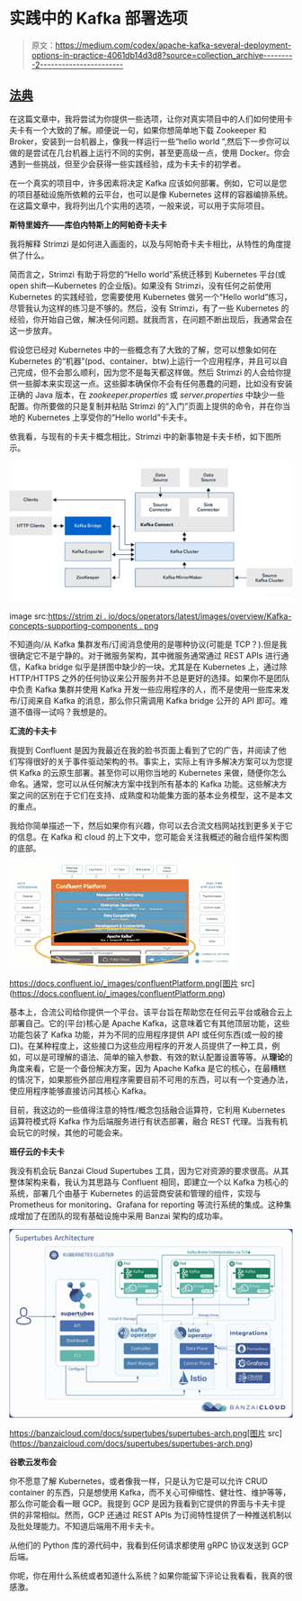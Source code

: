 # 实践中的 Kafka 部署选项

> 原文：<https://medium.com/codex/apache-kafka-several-deployment-options-in-practice-4061db14d3d8?source=collection_archive---------2----------------------->

## [法典](http://medium.com/codex)

在这篇文章中，我将尝试为你提供一些选项，让你对真实项目中的人们如何使用卡夫卡有一个大致的了解。顺便说一句，如果你想简单地下载 Zookeeper 和 Broker，安装到一台机器上，像我一样运行一些“hello world ”,然后下一步你可以做的是尝试在几台机器上运行不同的实例，甚至更高级一点，使用 Docker。你会遇到一些挑战，但至少会获得一些实践经验，成为卡夫卡的初学者。

在一个真实的项目中，许多因素将决定 Kafka 应该如何部署。例如，它可以是您的项目基础设施所依赖的云平台，也可以是像 Kubernetes 这样的容器编排系统。在这篇文章中，我将列出几个实用的选项，一般来说，可以用于实际项目。

**斯特里姆齐——库伯内特斯上的阿帕奇卡夫卡**

我将解释 Strimzi 是如何进入画面的，以及与阿帕奇卡夫卡相比，从特性的角度提供了什么。

简而言之，Strimzi 有助于将您的“Hello world”系统迁移到 Kubernetes 平台(或 open shift—Kubernetes 的企业版)。如果没有 Strimzi，没有任何之前使用 Kubernetes 的实践经验，您需要使用 Kubernetes 做另一个“Hello world”练习，尽管我认为这样的练习是不够的。然后，没有 Strimzi，有了一些 Kubernetes 的经验，你开始自己做，解决任何问题。就我而言，在问题不断出现后，我通常会在这一步放弃。

假设您已经对 Kubernetes 中的一些概念有了大致的了解，您可以想象如何在 Kubernetes 的“机器”(pod、container、btw)上运行一个应用程序，并且可以自己完成，但不会那么顺利，因为您不是每天都这样做。然后 Strimzi 的人会给你提供一些脚本来实现这一点。这些脚本确保你不会有任何愚蠢的问题，比如没有安装正确的 Java 版本，在 *zookeeper.properties* 或 *server.properties* 中缺少一些配置。你所要做的只是复制并粘贴 Strimzi 的“入门”页面上提供的命令，并在你当地的 Kubernetes 上享受你的“Hello world”卡夫卡。

依我看，与现有的卡夫卡概念相比，Strimzi 中的新事物是卡夫卡桥，如下图所示。

![](img/500b73b51894d6f59f70909334714ce1.png)

image src:[https://strim zi . io/docs/operators/latest/images/overview/Kafka-concepts-supporting-components . png](https://strimzi.io/docs/operators/latest/images/overview/kafka-concepts-supporting-components.png)

不知道向/从 Kafka 集群发布/订阅消息使用的是哪种协议(可能是 TCP？).但是我很确定它不是宁静的。对于微服务架构，其中微服务通常通过 REST APIs 进行通信，Kafka bridge 似乎是拼图中缺少的一块。尤其是在 Kubernetes 上，通过除 HTTP/HTTPS 之外的任何协议来公开服务并不总是更好的选择。如果你不是团队中负责 Kafka 集群并使用 Kafka 开发一些应用程序的人，而不是使用一些库来发布/订阅来自 Kafka 的消息，那么你只需调用 Kafka bridge 公开的 API 即可。难道不值得一试吗？我想是的。

**汇流的卡夫卡**

我提到 Confluent 是因为我最近在我的脸书页面上看到了它的广告，并阅读了他们写得很好的关于事件驱动架构的书。事实上，实际上有许多解决方案可以为您提供 Kafka 的云原生部署。甚至你可以用你当地的 Kubernetes 来做，随便你怎么命名。通常，您可以从任何解决方案中找到所有基本的 Kafka 功能。这些解决方案之间的区别在于它们在支持、成熟度和功能集方面的基本业务模型，这不是本文的重点。

我给你简单描述一下，然后如果你有兴趣，你可以去合流文档网站找到更多关于它的信息。在 Kafka 和 cloud 的上下文中，您可能会关注我概述的融合组件架构图的底部。

![](img/cabd6e9345070789d58c2e105f3b61be.png)

https://docs.confluent.io/_images/confluentPlatform.png[图片 src](https://docs.confluent.io/_images/confluentPlatform.png)

基本上，合流公司给你提供一个平台。该平台旨在帮助您在任何云平台或融合云上部署自己。它的(平台)核心是 Apache Kafka，这意味着它有其他顶层功能，这些功能包装了 Kafka 功能，并为不同的应用程序提供 API 或任何东西(或一般的接口)。在某种程度上，这些接口为这些应用程序的开发人员提供了一种工具，例如，可以是可理解的语法、简单的输入参数、有效的默认配置设置等等。从**理论**的角度来看，它是一个备份解决方案，因为 Apache Kafka 是它的核心，在最糟糕的情况下，如果那些外部应用程序需要目前不可用的东西，可以有一个变通办法，使应用程序能够直接访问其核心 Kafka。

目前，我这边的一些值得注意的特性/概念包括融合运算符，它利用 Kubernetes 运算符模式将 Kafka 作为后端服务进行有状态部署，融合 REST 代理。当我有机会玩它的时候，其他的可能会来。

**班仔云的卡夫卡**

我没有机会玩 Banzai Cloud Supertubes 工具，因为它对资源的要求很高。从其整体架构来看，我认为其思路与 Confluent 相同，即建立一个以 Kafka 为核心的系统，部署几个由基于 Kubernetes 的运营商安装和管理的组件，实现与 Prometheus for monitoring、Grafana for reporting 等流行系统的集成。这种集成增加了在团队的现有基础设施中采用 Banzai 架构的成功率。

![](img/ea665fa05fa20cc2140fe26ddafa097d.png)

https://banzaicloud.com/docs/supertubes/supertubes-arch.png[图片 src](https://banzaicloud.com/docs/supertubes/supertubes-arch.png)

**谷歌云发布会**

你不愿意了解 Kubernetes，或者像我一样，只是认为它是可以允许 CRUD container 的东西，只是想使用 Kafka，而不关心可伸缩性、健壮性、维护等等，那么你可能会看一眼 GCP。我提到 GCP 是因为我看到它提供的界面与卡夫卡提供的非常相似。然而，GCP 还通过 REST APIs 为订阅特性提供了一种推送机制以及批处理能力。不知道后端用不用卡夫卡。

从他们的 Python 库的源代码中，我看到任何请求都使用 gRPC 协议发送到 GCP 后端。

你呢，你在用什么系统或者知道什么系统？如果你能留下评论让我看看，我真的很感激。